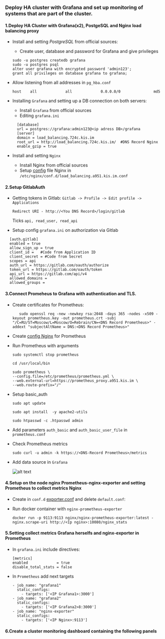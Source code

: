 ### Deploy HA cluster with Grafana and set up monitoring of systems that are part of the cluster.
#### 1.Deploy HA Cluster with Grafana(x2), PostgeSQL and Nginx load balancing proxy
- Install and setting *PostgreSQL* from official sources:
  - Create user, database and password for Grafana and give privileges
  ```sudo -u postgres createuser grafana
  sudo -u postgres createdb grafana
  sudo -u postgres psql
  alter user grafana with encrypted password 'admin123';
  grant all privileges on database grafana to grafana;

- Allow listening from all addresses in `pg_hba.conf`

  `host    all             all             0.0.0.0/0               md5`
- Installing `Grafana` and setting up a DB connection on both servers:
  - Install `Grafana` from official sources
  - Editing `grafana.ini`
  ```
    [database]
    url = postgres://grafana:admin123@<ip adress DB>/grafana
    [server]
    domain = load_balancing.724c.kis.im
    root_url = http://load_balancing.724c.kis.im/  #DNS Record Nginx
    enable_gzip = true
  ```
- Install and setting `Nginx`
  - Install Nginx from official sources
  - Setup [config](https://github.com/vadim-davydchenko/grafana_final/blob/master/load_balancing.a952.kis.im.conf) file Nginx in `/etc/nginx/conf.d/load_balancing.a951.kis.im.conf`

#### 2.Setup GitlabAuth
- Getting tokens in Gitlab:
  `Gitlab -> Profile -> Edit profile -> Applications`
  
  `Redirect URI - http://<You DNS Record>/login/gitlab`
  
  Ticks `api, read_user, read_api`
- Setup config `grafana.ini` on authorization via Gitlab
```
  [auth.gitlab]
  enabled = true
  allow_sign_up = true
  client_id =   #Code from Application ID
  client_secret = #Code from Secret
  scopes = api
  auth_url = https://gitlab.com/oauth/authorize
  token_url = https://gitlab.com/oauth/token
  api_url = https://gitlab.com/api/v4
  allowed_domains =
  allowed_groups = 
```

#### 3.Connect Promeheus to Grafana with authentication and TLS.
- Create certificates for Prometheus:
  ```sudo mkdir -p /etc/prometheus-certs && cd /etc/prometheus-certs
     sudo openssl req -new -newkey rsa:2048 -days 365 -nodes -x509 -keyout prometheus.key -out prometheus.crt -subj "/C=RU/ST=Moscow/L=Moscow/O=Rebrain/CN=<DNS Record Prometheus>" -addext "subjectAltName = DNS:<DNS Record Prometheus>"
- Create [config Nginx](https://github.com/vadim-davydchenko/grafana_final/blob/master/prometheus.conf) for Prometheus
- Run Prometheus with arguments

  `sudo systemctl stop prometheus`
  
  `cd /usr/local/bin`
  ```
  sudo prometheus \
  --config.file=/etc/prometheus/prometheus.yml \
  --web.external-url=https://prometheus_proxy.a951.kis.im \
  --web.route-prefix="/"
  ```
- Setup basic_auth

  `sudo apt update`
  
  `sudo apt install  -y apache2-utils`
  
  `sudo htpasswd -c .htpasswd admin`
  
- Add parameters `auth_basic` and `auth_basic_user_file` in `prometheus.conf`
- Check Prometheus metrics
  
  `sudo curl -u admin -k https://<DNS-Record Prometheus>/metrics`
- Add data source in `Grafana`
  
  ![alt text](https://github.com/vadim-davydchenko/grafana_final/blob/master/Data%20Source%20Grafana.jpg)
  
#### 4.Setup on the node nginx Prometheus-nginx-exporter and setting Prometheus to collect metrics Nginx

- Create in `conf.d` [exporter.conf](https://github.com/vadim-davydchenko/grafana_final/blob/master/exporter.conf) and delete `default.conf`:
- Run docker container with `nginx-prometheus-exporter`

  `docker run -p 9113:9113 nginx/nginx-prometheus-exporter:latest -nginx.scrape-uri http://<Ip nginx>:10080/nginx_stats`
#### 5.Setting collect metrics Grafana herselfs and nginx-exporter in Prometheus

- In `grafana.ini` include directives:
  ```
  [metrics]
  enabled             = true
  disable_total_stats = false
  ```
- In `Prometheus` add next targets
  
  ```
  - job_name: "grafana1"
    static_configs:
      - targets: ['<IP Grafana1>:3000']
  - job_name: "grafana2"
    static_configs:
      - targets: ['<IP Grafana2>8:3000']
  - job_name: "nginx-exporter"
    static_configs:
      - targets: ['<IP Nginx>:9113']
  ```
#### 6.Create a cluster monitoring dashboard containing the following panels
  
